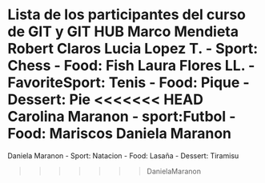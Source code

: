 Lista de los participantes del curso de GIT y GIT HUB
Marco Mendieta
Robert Claros 
Lucia Lopez T. - Sport: Chess - Food: Fish
Laura Flores LL. - FavoriteSport: Tenis - Food: Pique - Dessert: Pie
<<<<<<< HEAD
Carolina Maranon - sport:Futbol - Food: Mariscos
Daniela Maranon
=======
Daniela Maranon - Sport: Natacion - Food: Lasaña - Dessert: Tiramisu
>>>>>>> DanielaMaranon
